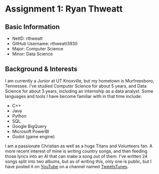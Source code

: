 # Assignment 1: Ryan Thweatt
## Basic Information
- NetID: rthweatt
- GitHub Username: rthweatt3930
- Major: Computer Science
- Minor: Data Science

## Background & Interests
I am currently a Junior at UT Knoxville, but my hometown is Murfreesboro, Tennessee.
I've studied Computer Science for about 5 years, and Data Science for about 3 years, including an internship as a data analyst.
Some languages and tools I have become familiar with in that time include:
- C++
- Java
- Python
- SQL
- Google BigQuery
- Microsoft PowerBI
- Godot (game engine)

I am a passionate Christian as well as a huge Titans and Volunteers fan. A more recent interest of mine is writing country songs, and then feeding those lyrics into an AI that can make a song out of them. I've written 24 songs split into two albums, but as of writing this, only one is public, but I have posted it on [YouTube](https://youtu.be/dQw4w9WgXcQ?si=atx7Pj0GwETv7S2Y) on a channel named [TweetsTunes](https://www.youtube.com/@TweetsTuness/featured).